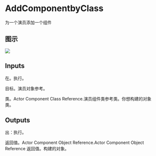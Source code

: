 # AddComponentbyClass

为一个演员添加一个组件

## 图示

![]($-20221218-19033289.png)

## Inputs

在。执行。

目标。演员对象参考。

类。Actor Component Class Reference.演员组件类参考类。你想构建的对象类。  

## Outputs

出：执行。

返回值。Actor Component Object Reference.Actor Component Object Reference 返回值。构建的对象。
